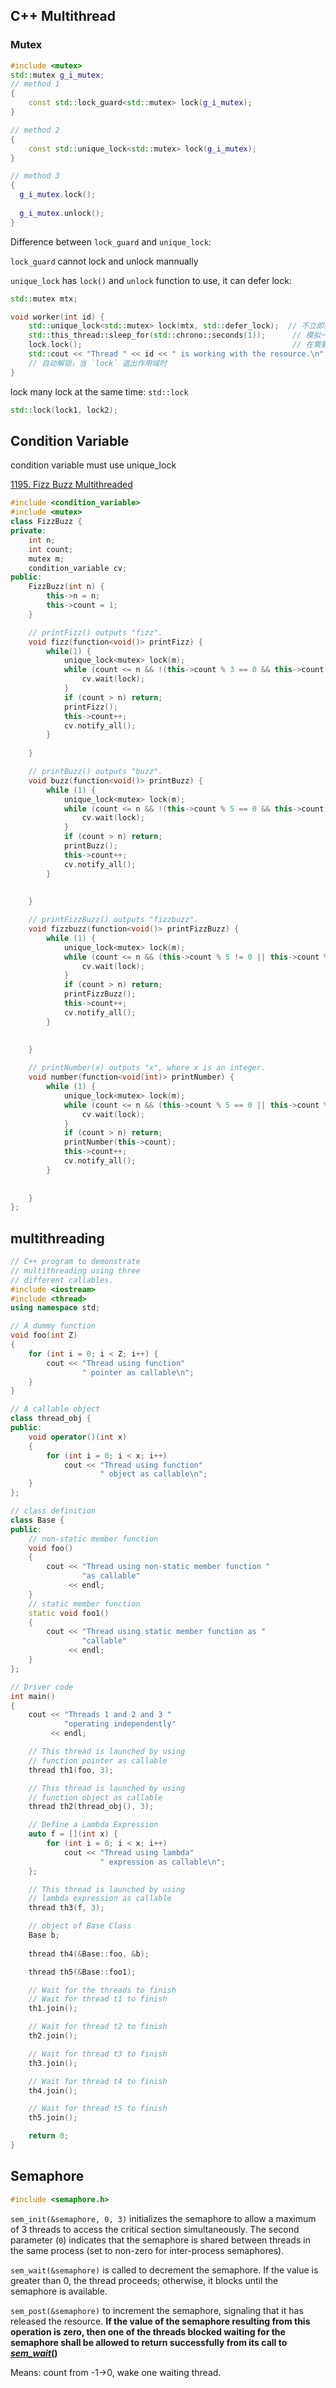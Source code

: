 ## C++ Multithread

### Mutex

```c++
#include <mutex>
std::mutex g_i_mutex; 
// method 1
{
	const std::lock_guard<std::mutex> lock(g_i_mutex);
}

// method 2
{
	const std::unique_lock<std::mutex> lock(g_i_mutex);
}

// method 3
{
  g_i_mutex.lock();
  
  g_i_mutex.unlock();
}
```

Difference between `lock_guard` and `unique_lock`:

`lock_guard` cannot lock and unlock mannually

`unique_lock` has `lock()` and `unlock` function to use, it can defer lock:

```c++
std::mutex mtx;

void worker(int id) {
    std::unique_lock<std::mutex> lock(mtx, std::defer_lock);  // 不立即获取锁
    std::this_thread::sleep_for(std::chrono::seconds(1));      // 模拟一些不需要锁的工作
    lock.lock();                                               // 在需要时手动加锁
    std::cout << "Thread " << id << " is working with the resource.\n";
    // 自动解锁，当 `lock` 退出作用域时
}
```

lock many lock at the same time: `std::lock`

```c++
std::lock(lock1, lock2);
```



## Condition Variable

condition variable must use unique_lock

[1195. Fizz Buzz Multithreaded](https://leetcode.com/problems/fizz-buzz-multithreaded/)

```c++
#include <condition_variable>
#include <mutex>
class FizzBuzz {
private:
    int n;
    int count;
    mutex m;
    condition_variable cv;
public:
    FizzBuzz(int n) {
        this->n = n;
        this->count = 1;
    }

    // printFizz() outputs "fizz".
    void fizz(function<void()> printFizz) {
        while(1) {
            unique_lock<mutex> lock(m);
            while (count <= n && !(this->count % 3 == 0 && this->count % 5 != 0)) {
                cv.wait(lock);
            }
            if (count > n) return;
            printFizz();
            this->count++;
            cv.notify_all();
        }
        
    }

    // printBuzz() outputs "buzz".
    void buzz(function<void()> printBuzz) {
        while (1) {
            unique_lock<mutex> lock(m);
            while (count <= n && !(this->count % 5 == 0 && this->count % 3 != 0)) {
                cv.wait(lock);
            }
            if (count > n) return;
            printBuzz();
            this->count++;
            cv.notify_all();
        }
        
        
    }

    // printFizzBuzz() outputs "fizzbuzz".
	void fizzbuzz(function<void()> printFizzBuzz) {
        while (1) {
            unique_lock<mutex> lock(m);
            while (count <= n && (this->count % 5 != 0 || this->count % 3 != 0)) {
                cv.wait(lock);
            }
            if (count > n) return;
            printFizzBuzz();
            this->count++;
            cv.notify_all();
        }
        
        
    }

    // printNumber(x) outputs "x", where x is an integer.
    void number(function<void(int)> printNumber) {
        while (1) {
            unique_lock<mutex> lock(m);
            while (count <= n && (this->count % 5 == 0 || this->count % 3 == 0)) {
                cv.wait(lock);
            }
            if (count > n) return;
            printNumber(this->count);
            this->count++;
            cv.notify_all();
        }
        
        
    }
};
```

## multithreading

```c++
// C++ program to demonstrate
// multithreading using three
// different callables.
#include <iostream>
#include <thread>
using namespace std;

// A dummy function
void foo(int Z)
{
    for (int i = 0; i < Z; i++) {
        cout << "Thread using function"
                " pointer as callable\n";
    }
}

// A callable object
class thread_obj {
public:
    void operator()(int x)
    {
        for (int i = 0; i < x; i++)
            cout << "Thread using function"
                    " object as callable\n";
    }
};

// class definition
class Base {
public:
    // non-static member function
    void foo()
    {
        cout << "Thread using non-static member function "
                "as callable"
             << endl;
    }
    // static member function
    static void foo1()
    {
        cout << "Thread using static member function as "
                "callable"
             << endl;
    }
};

// Driver code
int main()
{
    cout << "Threads 1 and 2 and 3 "
            "operating independently"
         << endl;

    // This thread is launched by using
    // function pointer as callable
    thread th1(foo, 3);

    // This thread is launched by using
    // function object as callable
    thread th2(thread_obj(), 3);

    // Define a Lambda Expression
    auto f = [](int x) {
        for (int i = 0; i < x; i++)
            cout << "Thread using lambda"
                    " expression as callable\n";
    };

    // This thread is launched by using
    // lambda expression as callable
    thread th3(f, 3);

    // object of Base Class
    Base b;
  
    thread th4(&Base::foo, &b);

    thread th5(&Base::foo1);

    // Wait for the threads to finish
    // Wait for thread t1 to finish
    th1.join();

    // Wait for thread t2 to finish
    th2.join();

    // Wait for thread t3 to finish
    th3.join();

    // Wait for thread t4 to finish
    th4.join();

    // Wait for thread t5 to finish
    th5.join();

    return 0;
}

```

## Semaphore

```c++
#include <semaphore.h>
```

`sem_init(&semaphore, 0, 3)` initializes the semaphore to allow a maximum of 3 threads to access the critical section simultaneously. The second parameter (`0`) indicates that the semaphore is shared between threads in the same process (set to non-zero for inter-process semaphores).

`sem_wait(&semaphore)` is called to decrement the semaphore. If the value is greater than 0, the thread proceeds; otherwise, it blocks until the semaphore is available.

`sem_post(&semaphore)` to increment the semaphore, signaling that it has released the resource. **If the value of the semaphore resulting from this operation is zero, then one of the threads blocked waiting for the semaphore shall be allowed to return successfully from its call to [*sem_wait*()](https://pubs.opengroup.org/onlinepubs/009695399/functions/sem_wait.html)**

Means: count from -1->0, wake one waiting thread.
